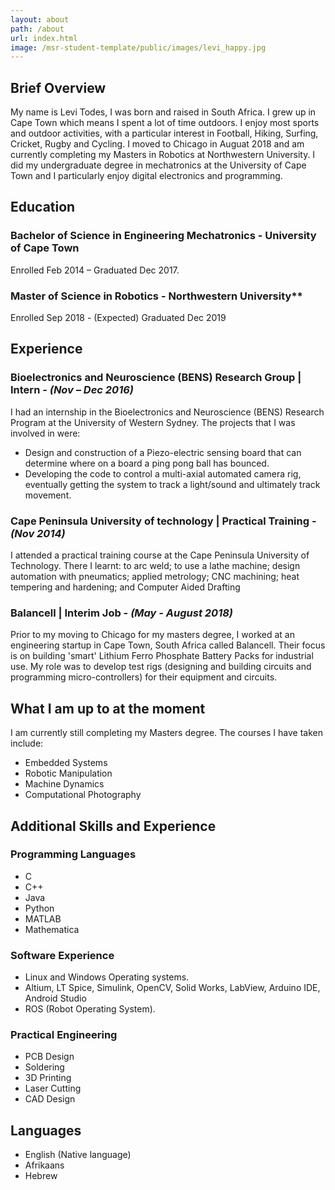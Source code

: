 ```yaml
---
layout: about
path: /about
url: index.html
image: /msr-student-template/public/images/levi_happy.jpg
---
```


## Brief Overview

My name is Levi Todes, I was born and raised in South Africa. I grew up in Cape Town which means I spent a lot of time outdoors. I enjoy most sports and outdoor activities, with a particular interest in Football, Hiking, Surfing, Cricket, Rugby and Cycling. I moved to Chicago in Auguat 2018 and am currently completing my Masters in Robotics at Northwestern University. I did my undergraduate degree in mechatronics at the University of Cape Town and I particularly enjoy digital electronics and programming.

## Education

### Bachelor of Science in Engineering Mechatronics - University of Cape Town

Enrolled Feb 2014 – Graduated Dec 2017.

### Master of Science in Robotics - Northwestern University**

Enrolled Sep 2018 - (Expected) Graduated Dec 2019

## Experience


### Bioelectronics and Neuroscience (BENS) Research Group | Intern  - *(Nov – Dec 2016)*

I had an internship in the Bioelectronics and Neuroscience (BENS) Research Program at the
University of Western Sydney. The projects that I was involved in were:
* Design and construction of a Piezo-electric sensing board that can determine where on a board a ping pong ball has bounced.
* Developing the code to control a multi-axial automated camera rig, eventually getting the system to track a light/sound and ultimately track movement.

### Cape Peninsula University of technology | Practical Training  - *(Nov 2014)*

I attended a practical training course at the Cape Peninsula University of Technology. There
I learnt: to arc weld; to use a lathe machine; design automation with pneumatics; applied
metrology; CNC machining; heat tempering and hardening; and Computer Aided Drafting

### Balancell | Interim Job - *(May - August 2018)*

Prior to my moving to Chicago for my masters degree, I worked at an engineering startup in Cape Town, South Africa called Balancell. Their focus is on building 'smart' Lithium Ferro Phosphate Battery Packs for industrial use. My role was to develop test rigs (designing and building circuits and programming micro-controllers) for their equipment and circuits.

## What I am up to at the moment
I am currently still completing my Masters degree. The courses I have taken include:

* Embedded Systems
* Robotic Manipulation
* Machine Dynamics
* Computational Photography

## Additional Skills and Experience
### Programming Languages
* C
* C++
* Java
* Python
* MATLAB
* Mathematica

### Software Experience
* Linux and Windows Operating systems.
* Altium, LT Spice, Simulink, OpenCV, Solid Works, LabView, Arduino IDE, Android Studio
* ROS (Robot Operating System).

### Practical Engineering
* PCB Design
* Soldering
* 3D Printing
* Laser Cutting
* CAD Design

## Languages
* English (Native language)
* Afrikaans
* Hebrew
